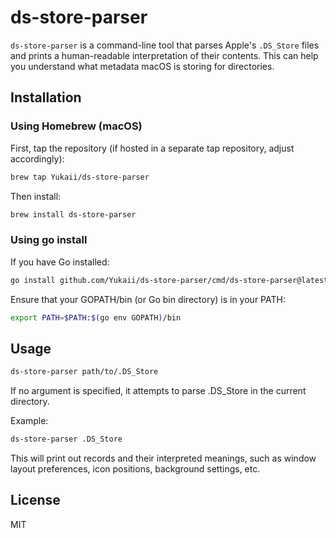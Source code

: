 # ds-store-parser

`ds-store-parser` is a command-line tool that parses Apple's `.DS_Store` files and prints a human-readable interpretation of their contents. This can help you understand what metadata macOS is storing for directories.

## Installation

### Using Homebrew (macOS)

First, tap the repository (if hosted in a separate tap repository, adjust accordingly):

```bash
brew tap Yukaii/ds-store-parser
```

Then install:

```bash
brew install ds-store-parser
```

### Using go install

If you have Go installed:

```bash
go install github.com/Yukaii/ds-store-parser/cmd/ds-store-parser@latest
```

Ensure that your GOPATH/bin (or Go bin directory) is in your PATH:

```bash
export PATH=$PATH:$(go env GOPATH)/bin
```

## Usage

```bash
ds-store-parser path/to/.DS_Store
```

If no argument is specified, it attempts to parse .DS_Store in the current directory.

Example:

```bash
ds-store-parser .DS_Store
```

This will print out records and their interpreted meanings, such as window layout preferences, icon positions, background settings, etc.

## License

MIT
